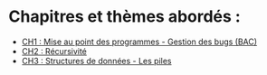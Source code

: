 # Chapitres et thèmes abordés : 

   - [CH1 : Mise au point des programmes - Gestion des bugs (BAC)](CH1_map/cours.md)
   - [CH2 : Récursivité]()
   - [CH3 : Structures de données - Les piles]()  

